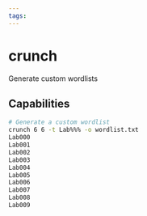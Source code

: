 ```yaml
---
tags:
---
```

# crunch

Generate custom wordlists

## Capabilities

```bash
# Generate a custom wordlist
crunch 6 6 -t Lab%%% -o wordlist.txt
Lab000
Lab001
Lab002
Lab003
Lab004
Lab005
Lab006
Lab007
Lab008
Lab009
```
